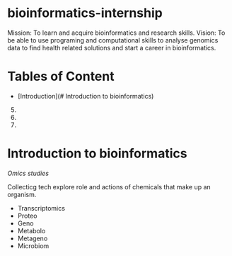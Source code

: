 # bioinformatics-internship
Mission: To learn and acquire bioinformatics and research skills. 
Vision: To be able to use programing and computational skills to analyse genomics data to find health related solutions and start a career in bioinformatics. 


# Tables of Content

 - [Introduction](# Introduction to bioinformatics) 
 
5.
6. 
7.

   # Introduction to bioinformatics

  _Omics studies_
  
 Collecticg tech explore role and actions of chemicals that make up an organism.    
  * Transcriptomics
  * Proteo
  * Geno
  * Metabolo
  * Metageno
  * Microbiom


